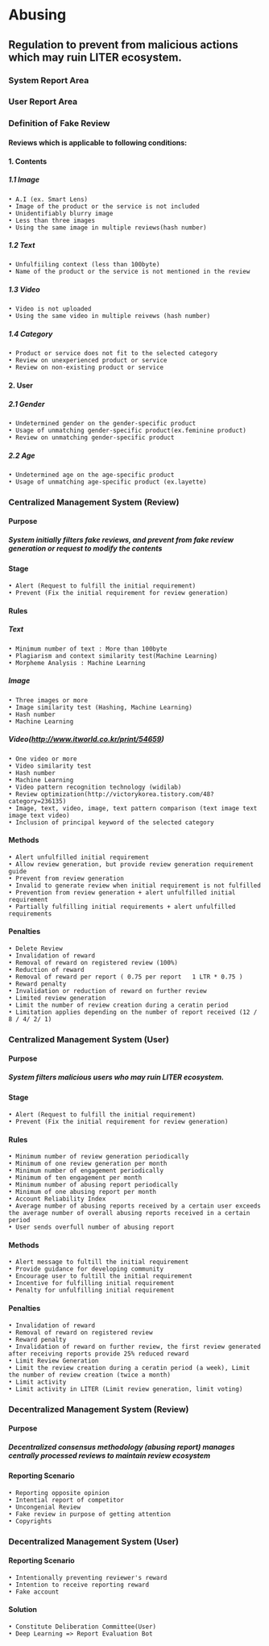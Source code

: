 # Abusing

## Regulation to prevent from malicious actions which may ruin LITER ecosystem.

### System Report Area
### User Report Area

### Definition of Fake Review

#### Reviews which is applicable to following conditions:

#### 1. Contents
 
##### 1.1 Image
	• A.I (ex. Smart Lens)
	• Image of the product or the service is not included
	• Unidentifiably blurry image
	• Less than three images
	• Using the same image in multiple reviews(hash number)
    
##### 1.2 Text
	• Unfulfiiling context (less than 100byte)
	• Name of the product or the service is not mentioned in the review
    
##### 1.3 Video
	• Video is not uploaded
	• Using the same video in multiple reivews (hash number)
    
##### 1.4 Category
	• Product or service does not fit to the selected category
	• Review on unexperienced product or service
	• Review on non-existing product or service

#### 2. User
##### 2.1 Gender
	• Undetermined gender on the gender-specific product
	• Usage of unmatching gender-specific product(ex.feminine product)
	• Review on unmatching gender-specific product
	
##### 2.2 Age
	• Undetermined age on the age-specific product
	• Usage of unmatching age-specific product (ex.layette)

### Centralized Management System (Review)

#### Purpose
##### System initially filters fake reviews, and prevent from fake review generation or request to modify the contents

#### Stage
	• Alert (Request to fulfill the initial requirement)
	• Prevent (Fix the initial requirement for review generation) 

#### Rules
##### Text
	• Minimum number of text : More than 100byte
	• Plagiarism and context similarity test(Machine Learning)
	• Morpheme Analysis : Machine Learning 
##### Image 
	• Three images or more
	• Image similarity test (Hashing, Machine Learning)
	• Hash number
	• Machine Learning
##### Video(http://www.itworld.co.kr/print/54659)
	• One video or more
	• Video similarity test	
	• Hash number
	• Machine Learning
	• Video pattern recognition technology (widilab)
	• Review optimization(http://victorykorea.tistory.com/48?category=236135)
	• Image, text, video, image, text pattern comparison (text image text image text video)
	• Inclusion of principal keyword of the selected category

#### Methods
	• Alert unfulfilled initial requirement
	• Allow review generation, but provide review generation requirement guide
	• Prevent from review generation
	• Invalid to generate review when initial requirement is not fulfilled
	• Prevention from review generation + alert unfulfilled initial requirement
	• Partially fulfilling initial requirements + alert unfulfilled requirements
	
#### Penalties
	• Delete Review
	• Invalidation of reward
	• Removal of reward on registered review (100%)
	• Reduction of reward
	• Removal of reward per report ( 0.75 per report   1 LTR * 0.75 )
	• Reward penalty
	• Invalidation or reduction of reward on further review
	• Limited review generation
	• Limit the number of review creation during a ceratin period 
	• Limitation applies depending on the number of report received (12 / 8 / 4/ 2/ 1)


### Centralized Management System (User)
#### Purpose
##### System filters malicious users who may ruin LITER ecosystem.

#### Stage
	• Alert (Request to fulfill the initial requirement)
	• Prevent (Fix the initial requirement for review generation) 

#### Rules
	• Minimum number of review generation periodically 
	• Minimum of one review generation per month 
	• Minimum number of engagement periodically
	• Minimum of ten engagement per month
	• Minimum number of abusing report periodically
	• Minimum of one abusing report per month
	• Account Reliability Index
	• Average number of abusing reports received by a certain user exceeds the average number of overall abusing reports received in a certain period
	• User sends overfull number of abusing report

#### Methods
	• Alert message to fultill the initial requirement
	• Provide guidance for developing community
	• Encourage user to fultill the initial requirement
	• Incentive for fulfilling initial requirement
	• Penalty for unfulfilling initial requirement

#### Penalties
	• Invalidation of reward
	• Removal of reward on registered review
	• Reward penalty
	• Invalidation of reward on further review, the first review generated after receiving reports provide 25% reduced reward
	• Limit Review Generation
	• Limit the review creation during a ceratin period (a week), Limit the number of review creation (twice a month)
	• Limit activity
	• Limit activity in LITER (Limit review generation, limit voting)

### Decentralized Management System (Review)

#### Purpose
##### Decentralized consensus methodology (abusing report) manages centrally processed reviews to maintain review ecosystem

#### Reporting Scenario 
	• Reporting opposite opinion 
	• Intential report of competitor
	• Uncongenial Review
	• Fake review in purpose of getting attention 
	• Copyrights


### Decentralized Management System (User)

#### Reporting Scenario
	• Intentionally preventing reviewer's reward
	• Intention to receive reporting reward
	• Fake account

#### Solution
	• Constitute Deliberation Committee(User)
	• Deep Learning => Report Evaluation Bot 

